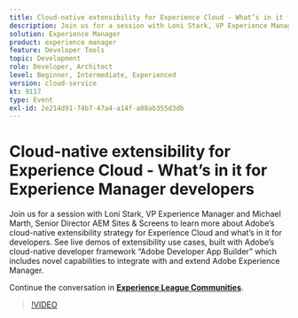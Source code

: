 ```yaml
---
title: Cloud-native extensibility for Experience Cloud - What’s in it for Experience Manager developers
description: Join us for a session with Loni Stark, VP Experience Manager and Michael Marth, Senior Director AEM Sites & Screens to learn more about Adobe’s cloud-native extensibility strategy for Experience Cloud and what’s in it for developers. See live demos of extensibility use cases, built with Adobe’s cloud-native developer framework “Adobe Developer App Builder” which includes novel capabilities to integrate with and extend Adobe Experience Manager.
solution: Experience Manager
product: experience manager
feature: Developer Tools
topic: Development
role: Developer, Architect
level: Beginner, Intermediate, Experienced
version: cloud-service
kt: 9117
type: Event
exl-id: 2e214d91-74b7-47a4-a14f-a08ab355d3db
---
```

# Cloud-native extensibility for Experience Cloud - What’s in it for Experience Manager developers

Join us for a session with Loni Stark, VP Experience Manager and Michael Marth, Senior Director AEM Sites & Screens to learn more about Adobe’s cloud-native extensibility strategy for Experience Cloud and what’s in it for developers. See live demos of extensibility use cases, built with Adobe’s cloud-native developer framework “Adobe Developer App Builder” which includes novel capabilities to integrate with and extend Adobe Experience Manager.

Continue the conversation in **[Experience League Communities](https://adobe.ly/2XTk7aX)**.

>[!VIDEO](https://video.tv.adobe.com/v/337491/?quality=12&learn=on&hidetitle=true)
